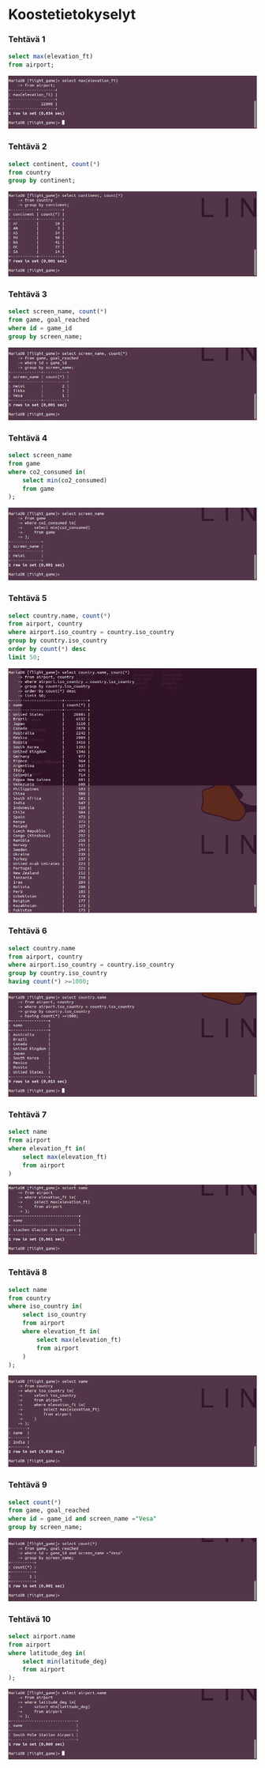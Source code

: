 # Koostetietokyselyt

### Tehtävä 1
```sql
select max(elevation_ft)
from airport;
```
![Tehtävä](https://github.com/Kasanen/tietokannat/blob/main/Viikko_5/images_koos/5.1.png?raw=true)

### Tehtävä 2
```sql
select continent, count(*)
from country
group by continent;
```
![Tehtävä](https://github.com/Kasanen/tietokannat/blob/main/Viikko_5/images_koos/5.2.png?raw=true)

### Tehtävä 3
```sql
select screen_name, count(*)
from game, goal_reached
where id = game_id
group by screen_name;
```
![Tehtävä](https://github.com/Kasanen/tietokannat/blob/main/Viikko_5/images_koos/5.3.png?raw=true)

### Tehtävä 4
```sql
select screen_name
from game
where co2_consumed in(
    select min(co2_consumed)
    from game
);
```
![Tehtävä](https://github.com/Kasanen/tietokannat/blob/main/Viikko_5/images_koos/5.4.png?raw=true)

### Tehtävä 5
```sql
select country.name, count(*)
from airport, country
where airport.iso_country = country.iso_country
group by country.iso_country
order by count(*) desc
limit 50;
```
![Tehtävä](https://github.com/Kasanen/tietokannat/blob/main/Viikko_5/images_koos/5.5.png?raw=true)

### Tehtävä 6
```sql
select country.name
from airport, country
where airport.iso_country = country.iso_country
group by country.iso_country
having count(*) >=1000;
```
![Tehtävä](https://github.com/Kasanen/tietokannat/blob/main/Viikko_5/images_koos/5.6.png?raw=true)

### Tehtävä 7
```sql
select name
from airport
where elevation_ft in(
    select max(elevation_ft)
    from airport
)
```
![Tehtävä](https://github.com/Kasanen/tietokannat/blob/main/Viikko_5/images_koos/5.7.png?raw=true)

### Tehtävä 8
```sql
select name
from country
where iso_country in(
    select iso_country
    from airport
    where elevation_ft in(
        select max(elevation_ft)
        from airport
    )
);
```
![Tehtävä](https://github.com/Kasanen/tietokannat/blob/main/Viikko_5/images_koos/5.8.png?raw=true)

### Tehtävä 9
```sql
select count(*)
from game, goal_reached
where id = game_id and screen_name ="Vesa"
group by screen_name;
```
![Tehtävä](https://github.com/Kasanen/tietokannat/blob/main/Viikko_5/images_koos/5.9.png?raw=true)

### Tehtävä 10
```sql
select airport.name
from airport
where latitude_deg in(
    select min(latitude_deg)
    from airport
);
```
![Tehtävä](https://github.com/Kasanen/tietokannat/blob/main/Viikko_5/images_koos/5.10.png?raw=true)